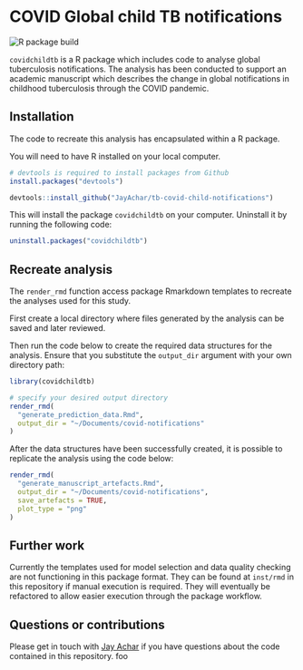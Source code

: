 # COVID Global child TB notifications

![R package build](https://github.com/JayAchar/tb-covid-child-notifications/actions/workflows/r-package-check.yml/badge.svg)

`covidchildtb` is a R package which includes code to analyse global
tuberculosis notifications. The analysis has been conducted to support
an academic manuscript which describes the change in global notifications in
childhood tuberculosis through the COVID pandemic.

## Installation

The code to recreate this analysis has encapsulated within a R package.

You will need to have R installed on your local computer.

```r
# devtools is required to install packages from Github
install.packages("devtools")

devtools::install_github("JayAchar/tb-covid-child-notifications")
```

This will install the package `covidchildtb` on your computer. Uninstall it by
running the following code:

```R
uninstall.packages("covidchildtb")
```

## Recreate analysis

The `render_rmd` function access package Rmarkdown templates to recreate
the analyses used for this study.

First create a local directory where files generated by the analysis can be
saved and later reviewed.

Then run the code below to create the required data structures for the
analysis. Ensure that you substitute the `output_dir` argument with your
own directory path:

```r
library(covidchildtb)

# specify your desired output directory
render_rmd(
  "generate_prediction_data.Rmd",
  output_dir = "~/Documents/covid-notifications"
)

```

After the data structures have been successfully created, it is possible to
replicate the analysis using the code below:

```r
render_rmd(
  "generate_manuscript_artefacts.Rmd",
  output_dir = "~/Documents/covid-notifications",
  save_artefacts = TRUE,
  plot_type = "png"
)
```

## Further work

Currently the templates used for model selection and data quality checking
are not functioning in this package format. They can be found at `inst/rmd`
in this repository if manual execution is required. They will eventually
be refactored to allow easier execution through the package workflow.

## Questions or contributions

Please get in touch with [Jay Achar][email] if you have questions about the code
contained in this repository. foo

[email]: mailto:jay.achar@ki.se?subject=covidchildtb

